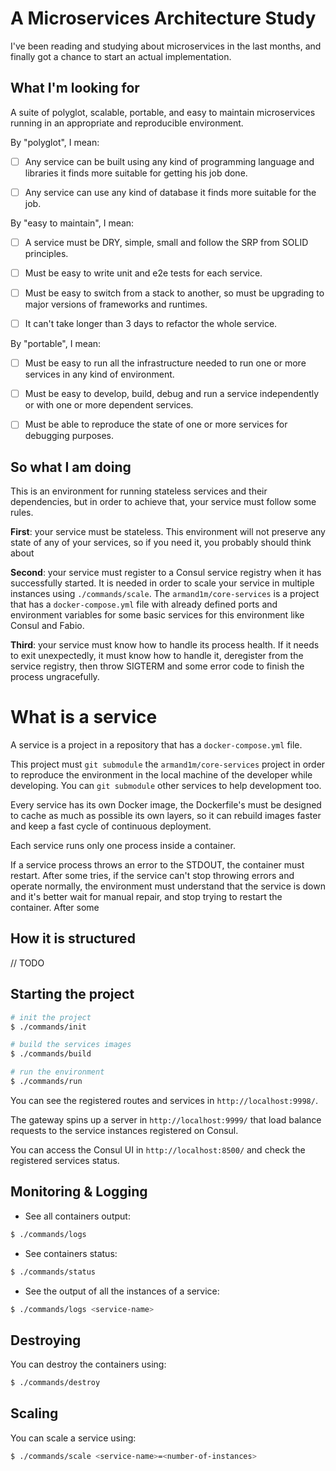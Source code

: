 # A Microservices Architecture Study

I've been reading and studying about microservices in the last months, and finally got a chance to start an actual implementation.

## What I'm looking for

A suite of polyglot, scalable, portable, and easy to maintain microservices running in an appropriate and reproducible environment.

By "polyglot", I mean:

 - [ ] Any service can be built using any kind of programming language and libraries it finds more suitable for getting his job done.

 - [ ] Any service can use any kind of database it finds more suitable for the job.

By "easy to maintain", I mean:

 - [ ] A service must be DRY, simple, small and follow the SRP from SOLID principles.

 - [ ] Must be easy to write unit and e2e tests for each service.

 - [ ] Must be easy to switch from a stack to another, so must be upgrading to major versions of frameworks and runtimes.

 - [ ] It can't take longer than 3 days to refactor the whole service.

By "portable", I mean:

 - [ ] Must be easy to run all the infrastructure needed to run one or more services in any kind of environment.

 - [ ] Must be easy to develop, build, debug and run a service independently or with one or more dependent services.

 - [ ] Must be able to reproduce the state of one or more services for debugging purposes.

## So what I am doing

This is an environment for running stateless services and their dependencies, but in order to achieve that, your service must follow some rules.

**First**: your service must be stateless. This environment will not preserve any state of any of your services, so if you need it, you probably should think about 

**Second**: your service must register to a Consul service registry when it has successfully started. It is needed in order to scale your service in multiple instances using `./commands/scale`. The `armand1m/core-services` is a project that has a `docker-compose.yml` file with already defined ports and environment variables for some basic services for this environment like Consul and Fabio.

**Third**: your service must know how to handle its process health. If it needs to exit unexpectedly, it must know how to handle it, deregister from the service registry, then throw SIGTERM and some error code to finish the process ungracefully.

# What is a service

A service is a project in a repository that has a `docker-compose.yml` file.

This project must `git submodule` the `armand1m/core-services` project in order to reproduce the environment in the local machine of the developer while developing.
You can `git submodule` other services to help development too.

Every service has its own Docker image, the Dockerfile's must be designed to cache as much as possible its own layers, so it can rebuild images faster and keep a fast cycle of continuous deployment.

Each service runs only one process inside a container.

If a service process throws an error to the STDOUT, the container must restart. After some tries, if the service can't stop throwing errors and operate normally, the environment must understand that the service is down and it's better wait for manual repair, and stop trying to restart the container.
 After some 

## How it is structured

// TODO

## Starting the project

```bash
# init the project
$ ./commands/init

# build the services images
$ ./commands/build

# run the environment
$ ./commands/run
```

You can see the registered routes and services in `http://localhost:9998/`.

The gateway spins up a server in `http://localhost:9999/` that load balance requests to the service instances registered on Consul.

You can access the Consul UI in `http://localhost:8500/` and check the registered services status.

## Monitoring & Logging

- See all containers output:

```bash
$ ./commands/logs
```

- See containers status:

```bash
$ ./commands/status
```

- See the output of all the instances of a service:

```bash
$ ./commands/logs <service-name>
```

## Destroying

You can destroy the containers using:

```bash
$ ./commands/destroy
```

## Scaling

You can scale a service using:

```bash
$ ./commands/scale <service-name>=<number-of-instances>
```
